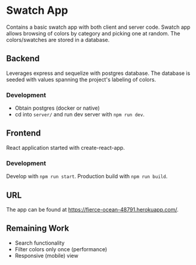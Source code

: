 # Swatch App
Contains a basic swatch app with both client and server code. Swatch app allows browsing of colors by category and picking one
at random. The colors/swatches are stored in a database.

## Backend
Leverages express and sequelize with postgres database. The database is seeded with values spanning the project's labeling of colors.

### Development
- Obtain postgres (docker or native)
- cd into `server/` and run dev server with `npm run dev`.

## Frontend
React application started with create-react-app.

### Development
Develop with `npm run start`. Production build with `npm run build`.

## URL
The app can be found at https://fierce-ocean-48791.herokuapp.com/.

## Remaining Work
- Search functionality
- Filter colors only once (performance)
- Responsive (mobile) view
